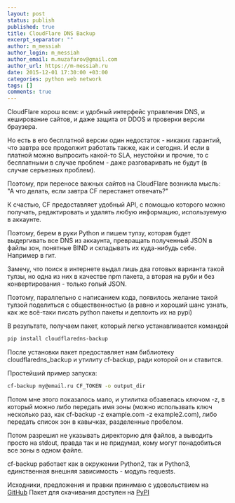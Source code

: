 ```yaml
---
layout: post
status: publish
published: true
title: CloudFlare DNS Backup
excerpt_separator: ""
author: m_messiah
author_login: m_messiah
author_email: m.muzafarov@gmail.com
author_url: https://m-messiah.ru
date: 2015-12-01 17:30:00 +03:00
categories: python web network
tags: []
comments: true
---
```


CloudFlare хорош всем: и удобный интерфейс управления DNS, и кеширование сайтов, и даже защита от DDOS и проверки версии браузера.

Но есть в его бесплатной версии один недостаток - никаких гарантий, что завтра все продолжит работать также, как и сегодня.
И если в платной можно выпросить какой-то SLA, неустойки и прочие, то с бесплатными в случае проблем - даже разговаривать не будут (в случае серъезных проблем).

Поэтому, при переносе важных сайтов на CloudFlare возникла мысль: "А что делать, если завтра CF перестанет отвечать?"

К счастью,  CF предоставляет удобный API, с помощью которого можно получать, редактировать и удалять любую информацию, используемую в аккаунте.

Поэтому, берем в руки  Python и пишем тулзу, которая будет выдергивать все  DNS из аккаунта, превращать полученный JSON в файлы зон, понятные BIND и складывать их куда-нибудь себе. Например в гит.

Замечу, что поиск в интернете выдал лишь два готовых варианта такой тулзы, но одна из них в качестве npm пакета, а вторая на руби и без конвертирования - только голый JSON.

Поэтому, параллельно с написанием кода, появилось желание такой тулзой поделиться с общественностью (а равно и хороший шанс узнать, как же всё-таки писать python пакеты и деплоить их на pypi)

В результате, получаем пакет, который легко устанавливается командой

```bash
pip install cloudflaredns-backup
```


 После установки пакет предоставляет нам библиотеку cloudflaredns_backup и утилиту cf-backup, ради которой он и ставится.

 Простейший пример запуска:

```bash
cf-backup my@email.ru CF_TOKEN -o output_dir
```


Потом мне этого показалось мало, и утилитка обзавелась ключом -z, в который можно либо передать имя зоны (можно использвать ключ несколько раз, как cf-backup -z example.com -z example2.com), либо передать список зон в кавычках, разделенные пробелом.

Потом разрешил не указывать директорию для файлов, а выводить просто на stdout, правда так и не придумал, кому могут понадобиться все зоны в одном файле.

cf-backup работает как в окружении Python2, так и Python3, единственная внешняя зависимость - модуль requests.

Исходники, предложения и правки принимаю с удовольствием на [GitHub](https://github.com/m-messiah/cloudflaredns-backup)
Пакет для скачивания доступен на [PyPI](https://pypi.python.org/pypi/cloudflaredns-backup)
